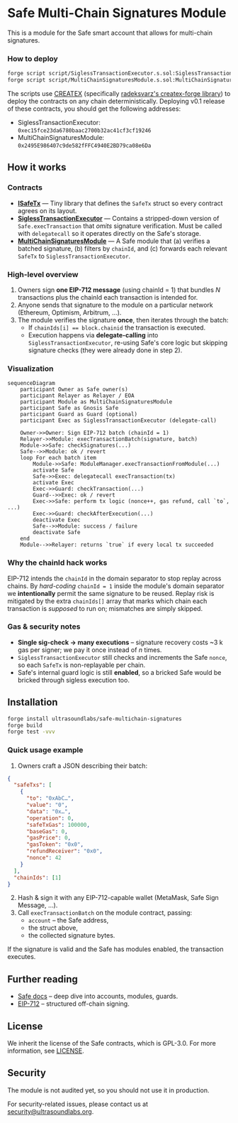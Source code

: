 # Safe Multi-Chain Signatures Module

This is a module for the Safe smart account that allows for multi-chain signatures.

### How to deploy

```bash
forge script script/SiglessTransactionExecutor.s.sol:SiglessTransactionExecutorScript --rpc-url $RPC_URL --broadcast --verify -vvvv
forge script script/MultiChainSignaturesModule.s.sol:MultiChainSignaturesModuleScript --rpc-url $RPC_URL --broadcast --verify -vvvv
```

The scripts use [CREATEX](https://github.com/pcaversaccio/createx) (specifically [radeksvarz's createx-forge library](https://github.com/radeksvarz/createx-forge)) to deploy the contracts on any chain deterministically. Deploying v0.1 release of these contracts, you should get the following addresses:
- SiglessTransactionExecutor: `0xec15fce23da6780baac2700b32ac41cf3cf19246`
- MultiChainSignaturesModule: `0x2495E986407c9de582fFFC4940E2BD79ca08e6Da`

## How it works

### Contracts
- [**ISafeTx**](./src/common/ISafeTx.sol) — Tiny library that defines the `SafeTx` struct so every contract agrees on its layout.
- [**SiglessTransactionExecutor**](./src/libraries/SiglessTransactionExecutor.sol) — Contains a stripped-down version of `Safe.execTransaction` that _omits_ signature verification. Must be called with `delegatecall` so it operates directly on the Safe's storage.
- [**MultiChainSignaturesModule**](./src/modules/MultiChainSignaturesModule.sol) — A Safe module that (a) verifies a batched signature, (b) filters by `chainId`, and (c) forwards each relevant `SafeTx` to `SiglessTransactionExecutor`.

### High-level overview
1. Owners sign **one EIP-712 message** (using chainId = 1) that bundles _N_ transactions plus the chainId each transaction is intended for.
2. Anyone sends that signature to the module on a particular network (Ethereum, Optimism, Arbitrum, …).
3. The module verifies the signature **once**, then iterates through the batch:
   * If `chainIds[i] == block.chainid` the transaction is executed.
   * Execution happens via **delegate-calling** into `SiglessTransactionExecutor`, re-using Safe's core logic but skipping signature checks (they were already done in step 2).

### Visualization

```mermaid
sequenceDiagram
    participant Owner as Safe owner(s)
    participant Relayer as Relayer / EOA
    participant Module as MultiChainSignaturesModule
    participant Safe as Gnosis Safe
    participant Guard as Guard (optional)
    participant Exec as SiglessTransactionExecutor (delegate-call)

    Owner->>Owner: Sign EIP-712 batch (chainId = 1)
    Relayer->>Module: execTransactionBatch(signature, batch)
    Module->>Safe: checkSignatures(...)
    Safe-->>Module: ok / revert
    loop For each batch item
        Module->>Safe: ModuleManager.execTransactionFromModule(...)
        activate Safe
        Safe->>Exec: delegatecall execTransaction(tx)
        activate Exec
        Exec->>Guard: checkTransaction(...)
        Guard-->>Exec: ok / revert
        Exec->>Safe: perform tx logic (nonce++, gas refund, call `to`, ...)
        Exec->>Guard: checkAfterExecution(...)
        deactivate Exec
        Safe-->>Module: success / failure
        deactivate Safe
    end
    Module-->>Relayer: returns `true` if every local tx succeeded
```

### Why the chainId hack works

EIP-712 intends the `chainId` in the domain separator to stop replay across chains.  By _hard-coding_ `chainId = 1` inside the module's domain separator we **intentionally** permit the same signature to be reused.  Replay risk is mitigated by the extra `chainIds[]` array that marks which chain each transaction is _supposed_ to run on; mismatches are simply skipped.

### Gas & security notes
* **Single sig-check → many executions** – signature recovery costs ~3 k gas per signer; we pay it once instead of _n_ times.
* `SiglessTransactionExecutor` still checks and increments the Safe `nonce`, so each `SafeTx` is non-replayable per chain.
* Safe's internal guard logic is still **enabled**, so a bricked Safe would be bricked through sigless execution too.

## Installation

```bash
forge install ultrasoundlabs/safe-multichain-signatures
forge build
forge test -vvv
```

### Quick usage example

1. Owners craft a JSON describing their batch:

```json
{
  "safeTxs": [
    {
      "to": "0xAbC…",
      "value": "0",
      "data": "0x…",
      "operation": 0,
      "safeTxGas": 100000,
      "baseGas": 0,
      "gasPrice": 0,
      "gasToken": "0x0",
      "refundReceiver": "0x0",
      "nonce": 42
    }
  ],
  "chainIds": [1]
}
```

2. Hash & sign it with any EIP-712-capable wallet (MetaMask, Safe Sign Message, …).
3. Call `execTransactionBatch` on the module contract, passing:
   * `account` – the Safe address,
   * the struct above,
   * the collected signature bytes.

If the signature is valid and the Safe has modules enabled, the transaction executes.

## Further reading
* [Safe docs](https://docs.safe.global/) – deep dive into accounts, modules, guards.
* [EIP-712](https://eips.ethereum.org/EIPS/eip-712) – structured off-chain signing.

## License

We inherit the license of the Safe contracts, which is GPL-3.0. For more information, see [LICENSE](./LICENSE).

## Security

The module is not audited yet, so you should not use it in production.

For security-related issues, please contact us at [security@ultrasoundlabs.org](mailto:security@ultrasoundlabs.org).